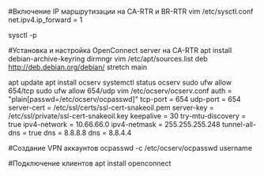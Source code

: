 #Включение IP маршрутизации на CA-RTR и BR-RTR
vim /etc/sysctl.conf
net.ipv4.ip_forward = 1

sysctl -p

#Установка и настройка OpenConnect server на CA-RTR
apt install debian-archive-keyring dirmngr
vim /etc/apt/sources.list
deb http://deb.debian.org/debian/ stretch main

apt update
apt install ocserv
systemctl status ocserv
sudo ufw allow 654/tcp
sudo ufw allow 654/udp
vim /etc/ocserv/ocserv.conf
auth = "plain[passwd=/etc/ocserv/ocpasswd]"
tcp-port = 654
udp-port = 654
server-cert = /etc/ssl/certs/ssl-cert-snakeoil.pem
server-key = /etc/ssl/private/ssl-cert-snakeoil.key
keepalive = 30
try-mtu-discovery = true
ipv4-network = 10.66.66.0
ipv4-netmask = 255.255.255.248
tunnel-all-dns = true
dns = 8.8.8.8
dns = 8.8.4.4 

#Создание VPN аккаунтов
ocpasswd -c /etc/ocserv/ocpasswd username

#Подключение клиентов
apt install openconnect

